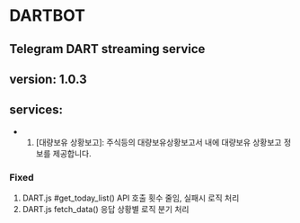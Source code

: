 # DARTBOT
## Telegram DART streaming service 
## version: 1.0.3
## services: 
 -  1. [대량보유 상황보고]: 주식등의 대량보유상황보고서 내에 대량보유 상황보고 정보를 제공합니다.
### Fixed
 1. DART.js #get_today_list() API 호출 횟수 줄임, 실패시 로직 처리
 2. DART.js fetch_data() 응답 상황별 로직 분기 처리